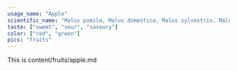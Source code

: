 ```yaml
---
usage_name: "Apple"
scientific_name: "Malus pumila, Malus domestica, Malus sylvestris, Malus communis, Pyrus malus"
taste: ["sweet", "sour", "savoury"]
color: ["red", "green"]
pics: "fruits"
---
```

This is content/fruits/apple.md
